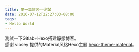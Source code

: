 ```yaml
---
title: 第一篇博客——測試
date: 2016-07-12T22:27:03+08:00
tags: 
- Hello World
---
```

測試一下Gitlab+Hexo搭建靜態博客。  
感谢 viosey 提供的Material风格Hexo主题 [hexo-theme-material](https://github.com/viosey/hexo-theme-material)。
